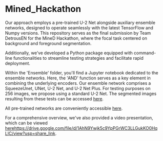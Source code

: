 # Mined_Hackathon

Our approach employs a pre-trained U-2 Net alongside auxiliary ensemble networks, designed to operate seamlessly with the latest TensorFlow and Numpy versions. This repository serves as the final submission by Team DetrousEN for the MineD Hackathon, where the focal task centered on background and foreground segmentation.

Additionally, we've developed a Python package equipped with command-line functionalities to streamline testing strategies and facilitate rapid deployment.

Within the 'Ensemble' folder, you'll find a Jupyter notebook dedicated to the ensemble networks. Here, the 'AND' function serves as a key element in combining the underlying encoders. Our ensemble network comprises a SqueezeUnet, UNet, U-2 Net, and U-2 Net Plus. For testing purposes on 256 images, we propose using a standard U-2 Net. The segmented images resulting from these tests can be accessed [here](https://drive.google.com/drive/folders/1nX8PM-ECYulucVZ16eEtvKVDzP7Z38FW?usp=sharing).

All pre-trained networks are conveniently accessible [here](https://drive.google.com/drive/folders/1CT7rw7tyGVCazT-ij9rAnLCBM7s_o-Ax).

For a comprehensive overview, we've also provided a video presentation, which can be viewed [here](https://drive.google.com/file/d/1AhN9Ywjk5c9YpPGrWC3LLGukKO0HqLIC/view?usp=share_link)https://drive.google.com/file/d/1AhN9Ywjk5c9YpPGrWC3LLGukKO0HqLIC/view?usp=share_link.
